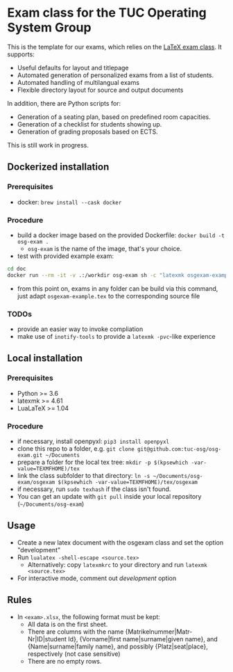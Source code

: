 # Exam class for the TUC Operating System Group
This is the template for our exams, which relies on the [LaTeX exam class](https://www.ctan.org/pkg/exam). It supports:
  - Useful defaults for layout and titlepage
  - Automated generation of personalized exams from a list of students.
  - Automated handling of multilangual exams
  - Flexible directory layout for source and output documents
  
  In addition, there are Python scripts for:
  - Generation of a seating plan, based on predefined room capacities.
  - Generation of a checklist for students showing up.
  - Generation of grading proposals based on ECTS.

This is still work in progress.

## Dockerized installation
### Prerequisites
- docker: `brew install --cask docker`

### Procedure
- build a docker image based on the provided Dockerfile: `docker build -t osg-exam .`
  - `osg-exam` is the name of the image, that's your choice.
- test with provided example exam:
```bash
cd doc
docker run --rm -it -v .:/workdir osg-exam sh -c "latexmk osgexam-example.tex"
```
- from this point on, exams in any folder can be build via this command, just adapt `osgexam-example.tex` to the corresponding source file

### TODOs
- provide an easier way to invoke compliation
- make use of `inotify-tools` to provide a `latexmk -pvc`-like experience

## Local installation
### Prerequisites
- Python >= 3.6
- latexmk >= 4.61
- LuaLaTeX >= 1.04

### Procedure
- if necessary, install openpyxl: `pip3 install openpyxl`
- clone this repo to a folder, e.g. `git clone git@github.com:tuc-osg/osg-exam.git ~/Documents`
- prepare a folder for the local tex tree: `mkdir -p $(kpsewhich -var-value=TEXMFHOME)/tex`
- link the class subfolder to that directory: `ln -s ~/Documents/osg-exam/osgexam $(kpsewhich -var-value=TEXMFHOME)/tex/osgexam`
- if necessary, run `sudo texhash` if the class isn't found.
- You can get an update with `git pull` inside your local repository (`~/Documents/osg-exam`)

## Usage
- Create a new latex document with the osgexam class and set the option "development"
- Run `lualatex -shell-escape <source.tex>`
   - Alternatively: copy `latexmkrc` to your directory and run `latexmk <source.tex>`
- For interactive mode, comment out *development* option

## Rules
- In `<exam>.xlsx`, the following format must be kept:
  - All data is on the first sheet.
  - There are columns with the name {Matrikelnummer|Matr-Nr|ID|student
    Id}, {Vorname|first name|surname|given name}, and
    {Name|surname|family name}, and possibly {Platz|seat|place}, respectively (not case sensitive)
  - There are no empty rows.
